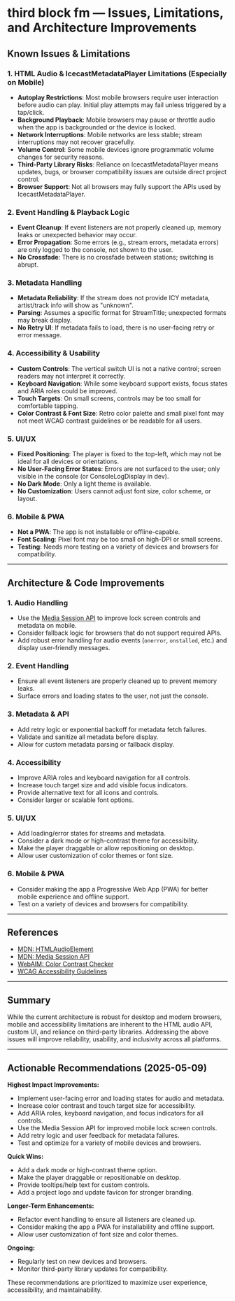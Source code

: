 # third block fm — Issues, Limitations, and Architecture Improvements

## Known Issues & Limitations

### 1. HTML Audio & IcecastMetadataPlayer Limitations (Especially on Mobile)
- **Autoplay Restrictions**: Most mobile browsers require user interaction before audio can play. Initial play attempts may fail unless triggered by a tap/click.
- **Background Playback**: Mobile browsers may pause or throttle audio when the app is backgrounded or the device is locked.
- **Network Interruptions**: Mobile networks are less stable; stream interruptions may not recover gracefully.
- **Volume Control**: Some mobile devices ignore programmatic volume changes for security reasons.
- **Third-Party Library Risks**: Reliance on IcecastMetadataPlayer means updates, bugs, or browser compatibility issues are outside direct project control.
- **Browser Support**: Not all browsers may fully support the APIs used by IcecastMetadataPlayer.

### 2. Event Handling & Playback Logic
- **Event Cleanup**: If event listeners are not properly cleaned up, memory leaks or unexpected behavior may occur.
- **Error Propagation**: Some errors (e.g., stream errors, metadata errors) are only logged to the console, not shown to the user.
- **No Crossfade**: There is no crossfade between stations; switching is abrupt.

### 3. Metadata Handling
- **Metadata Reliability**: If the stream does not provide ICY metadata, artist/track info will show as "unknown".
- **Parsing**: Assumes a specific format for StreamTitle; unexpected formats may break display.
- **No Retry UI**: If metadata fails to load, there is no user-facing retry or error message.

### 4. Accessibility & Usability
- **Custom Controls**: The vertical switch UI is not a native control; screen readers may not interpret it correctly.
- **Keyboard Navigation**: While some keyboard support exists, focus states and ARIA roles could be improved.
- **Touch Targets**: On small screens, controls may be too small for comfortable tapping.
- **Color Contrast & Font Size**: Retro color palette and small pixel font may not meet WCAG contrast guidelines or be readable for all users.

### 5. UI/UX
- **Fixed Positioning**: The player is fixed to the top-left, which may not be ideal for all devices or orientations.
- **No User-Facing Error States**: Errors are not surfaced to the user; only visible in the console (or ConsoleLogDisplay in dev).
- **No Dark Mode**: Only a light theme is available.
- **No Customization**: Users cannot adjust font size, color scheme, or layout.

### 6. Mobile & PWA
- **Not a PWA**: The app is not installable or offline-capable.
- **Font Scaling**: Pixel font may be too small on high-DPI or small screens.
- **Testing**: Needs more testing on a variety of devices and browsers for compatibility.

---

## Architecture & Code Improvements

### 1. Audio Handling
- Use the [Media Session API](https://developer.mozilla.org/en-US/docs/Web/API/Media_Session_API) to improve lock screen controls and metadata on mobile.
- Consider fallback logic for browsers that do not support required APIs.
- Add robust error handling for audio events (`onerror`, `onstalled`, etc.) and display user-friendly messages.

### 2. Event Handling
- Ensure all event listeners are properly cleaned up to prevent memory leaks.
- Surface errors and loading states to the user, not just the console.

### 3. Metadata & API
- Add retry logic or exponential backoff for metadata fetch failures.
- Validate and sanitize all metadata before display.
- Allow for custom metadata parsing or fallback display.

### 4. Accessibility
- Improve ARIA roles and keyboard navigation for all controls.
- Increase touch target size and add visible focus indicators.
- Provide alternative text for all icons and controls.
- Consider larger or scalable font options.

### 5. UI/UX
- Add loading/error states for streams and metadata.
- Consider a dark mode or high-contrast theme for accessibility.
- Make the player draggable or allow repositioning on desktop.
- Allow user customization of color themes or font size.

### 6. Mobile & PWA
- Consider making the app a Progressive Web App (PWA) for better mobile experience and offline support.
- Test on a variety of devices and browsers for compatibility.

---

## References

- [MDN: HTMLAudioElement](https://developer.mozilla.org/en-US/docs/Web/API/HTMLAudioElement)
- [MDN: Media Session API](https://developer.mozilla.org/en-US/docs/Web/API/Media_Session_API)
- [WebAIM: Color Contrast Checker](https://webaim.org/resources/contrastchecker/)
- [WCAG Accessibility Guidelines](https://www.w3.org/WAI/standards-guidelines/wcag/)

---

## Summary

While the current architecture is robust for desktop and modern browsers, mobile and accessibility limitations are inherent to the HTML audio API, custom UI, and reliance on third-party libraries. Addressing the above issues will improve reliability, usability, and inclusivity across all platforms.

---

## Actionable Recommendations (2025-05-09)

**Highest Impact Improvements:**
- Implement user-facing error and loading states for audio and metadata.
- Increase color contrast and touch target size for accessibility.
- Add ARIA roles, keyboard navigation, and focus indicators for all controls.
- Use the Media Session API for improved mobile lock screen controls.
- Add retry logic and user feedback for metadata failures.
- Test and optimize for a variety of mobile devices and browsers.

**Quick Wins:**
- Add a dark mode or high-contrast theme option.
- Make the player draggable or repositionable on desktop.
- Provide tooltips/help text for custom controls.
- Add a project logo and update favicon for stronger branding.

**Longer-Term Enhancements:**
- Refactor event handling to ensure all listeners are cleaned up.
- Consider making the app a PWA for installability and offline support.
- Allow user customization of font size and color themes.

**Ongoing:**
- Regularly test on new devices and browsers.
- Monitor third-party library updates for compatibility.

These recommendations are prioritized to maximize user experience, accessibility, and maintainability.
